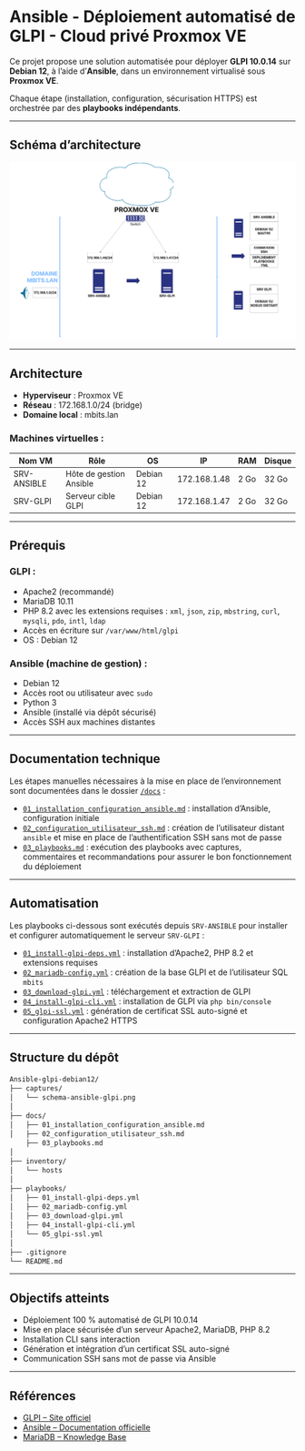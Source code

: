 # Ansible - Déploiement automatisé de GLPI - Cloud privé Proxmox VE

Ce projet propose une solution automatisée pour déployer **GLPI 10.0.14** sur **Debian 12**, à l’aide d’**Ansible**, dans un environnement virtualisé sous **Proxmox VE**.

Chaque étape (installation, configuration, sécurisation HTTPS) est orchestrée par des **playbooks indépendants**.

---

## Schéma d’architecture

![Schéma réseau – Ansible + GLPI](captures/schema-ansible-glpi1.png)

---

## Architecture

- **Hyperviseur** : Proxmox VE  
- **Réseau** : 172.168.1.0/24 (bridge)  
- **Domaine local** : mbits.lan  

### Machines virtuelles :

| Nom VM       | Rôle                    | OS         | IP             | RAM  | Disque |
|--------------|-------------------------|------------|----------------|------|--------|
| SRV-ANSIBLE  | Hôte de gestion Ansible | Debian 12  | 172.168.1.48   | 2 Go | 32 Go  |
| SRV-GLPI     | Serveur cible GLPI      | Debian 12  | 172.168.1.47   | 2 Go | 32 Go  |

---

## Prérequis

### GLPI :

- Apache2 (recommandé)
- MariaDB 10.11
- PHP 8.2 avec les extensions requises : `xml`, `json`, `zip`, `mbstring`, `curl`, `mysqli`, `pdo`, `intl`, `ldap`
- Accès en écriture sur `/var/www/html/glpi`
- OS : Debian 12

### Ansible (machine de gestion) :

- Debian 12
- Accès root ou utilisateur avec `sudo`
- Python 3
- Ansible (installé via dépôt sécurisé)
- Accès SSH aux machines distantes

---

## Documentation technique

Les étapes manuelles nécessaires à la mise en place de l’environnement sont documentées dans le dossier [`/docs`](./docs) :

- [`01_installation_configuration_ansible.md`](docs/01_installation_configuration_ansible.md) : installation d’Ansible, configuration initiale 
- [`02_configuration_utilisateur_ssh.md`](docs/02_configuration_utilisateur_ssh.md) : création de l’utilisateur distant `ansible` et mise en place de l’authentification SSH sans mot de passe
- [`03_playbooks.md`](docs/03_playbooks.md) : exécution des playbooks avec captures, commentaires et recommandations pour assurer le bon fonctionnement du déploiement

---

## Automatisation

Les playbooks ci-dessous sont exécutés depuis `SRV-ANSIBLE` pour installer et configurer automatiquement le serveur `SRV-GLPI` :

- [`01_install-glpi-deps.yml`](playbooks/01_install-glpi-deps.yml) : installation d’Apache2, PHP 8.2 et extensions requises
- [`02_mariadb-config.yml`](playbooks/02_mariadb-config.yml) : création de la base GLPI et de l’utilisateur SQL `mbits`
- [`03_download-glpi.yml`](playbooks/03_download-glpi.yml) : téléchargement et extraction de GLPI
- [`04_install-glpi-cli.yml`](playbooks/04_install-glpi-cli.yml) : installation de GLPI via `php bin/console`
- [`05_glpi-ssl.yml`](playbooks/05_glpi-ssl.yml) : génération de certificat SSL auto-signé et configuration Apache2 HTTPS

---

## Structure du dépôt

```
Ansible-glpi-debian12/
├── captures/
│   └── schema-ansible-glpi.png
│
├── docs/
│   ├── 01_installation_configuration_ansible.md
│   ├── 02_configuration_utilisateur_ssh.md
    ├── 03_playbooks.md
│
├── inventory/
│   └── hosts
│
├── playbooks/
│   ├── 01_install-glpi-deps.yml
│   ├── 02_mariadb-config.yml
│   ├── 03_download-glpi.yml
│   ├── 04_install-glpi-cli.yml
│   └── 05_glpi-ssl.yml
│
├── .gitignore
└── README.md
```

---

## Objectifs atteints

- Déploiement 100 % automatisé de GLPI 10.0.14
- Mise en place sécurisée d’un serveur Apache2, MariaDB, PHP 8.2
- Installation CLI sans interaction
- Génération et intégration d’un certificat SSL auto-signé
- Communication SSH sans mot de passe via Ansible

---

## Références

- [GLPI – Site officiel](https://glpi-project.org/)
- [Ansible – Documentation officielle](https://docs.ansible.com/)
- [MariaDB – Knowledge Base](https://mariadb.com/kb/)
